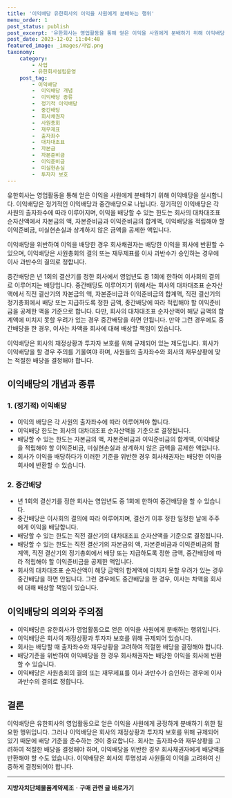 ```yaml
---
title: '이익배당 유한회사의 이익을 사원에게 분배하는 행위'
menu_order: 1
post_status: publish
post_excerpt: '유한회사는 영업활동을 통해 얻은 이익을 사원에게 분배하기 위해 이익배당을 실시합니다. 이익배당은 정기적인 이익배당과 중간배당으로 나뉩니다. 정기적인 이익배당은 각 사원의 출자좌수에 따라 이루어지며, 이익을 배당할 수 있는 한도는 회사의 대차대조표 순자산액에서 자본금의 액, 자본준비금과 이익준비금의 합계액, 이익배당을 적립해야 할 이익준비금, 미실현손실과 상계하지 않은 금액을 공제한 액입니다.'
post_date: 2023-12-02 11:04:48
featured_image: _images/사업.png
taxonomy:
    category:
        - 사업
        - 유한회사설립운영
    post_tag:
        - 이익배당
        -  이익배당 개념
        -  이익배당 종류
        -  정기적 이익배당
        -  중간배당
        -  회사채권자
        -  사원총회
        -  재무제표
        -  출자좌수
        -  대차대조표
        -  자본금
        -  자본준비금
        -  이익준비금
        -  미실현손실
        -  투자자 보호
---
```



유한회사는 영업활동을 통해 얻은 이익을 사원에게 분배하기 위해 이익배당을 실시합니다. 이익배당은 정기적인 이익배당과 중간배당으로 나뉩니다. 정기적인 이익배당은 각 사원의 출자좌수에 따라 이루어지며, 이익을 배당할 수 있는 한도는 회사의 대차대조표 순자산액에서 자본금의 액, 자본준비금과 이익준비금의 합계액, 이익배당을 적립해야 할 이익준비금, 미실현손실과 상계하지 않은 금액을 공제한 액입니다.

이익배당을 위반하여 이익을 배당한 경우 회사채권자는 배당한 이익을 회사에 반환할 수 있으며, 이익배당은 사원총회의 결의 또는 재무제표를 이사 과반수가 승인하는 경우에 이사 과반수의 결의로 정합니다.

중간배당은 년 1회의 결산기를 정한 회사에서 영업년도 중 1회에 한하여 이사회의 결의로 이루어지는 배당입니다. 중간배당도 이루어지기 위해서는 회사의 대차대조표 순자산액에서 직전 결산기의 자본금의 액, 자본준비금과 이익준비금의 합계액, 직전 결산기의 정기총회에서 배당 또는 지급하도록 정한 금액, 중간배당에 따라 적립해야 할 이익준비금을 공제한 액을 기준으로 합니다. 다만, 회사의 대차대조표 순자산액이 해당 금액의 합계액에 미치지 못할 우려가 있는 경우 중간배당을 하면 안됩니다. 만약 그런 경우에도 중간배당을 한 경우, 이사는 차액을 회사에 대해 배상할 책임이 있습니다.

이익배당은 회사의 재정상황과 투자자 보호를 위해 규제되어 있는 제도입니다. 회사가 이익배당을 할 경우 주의를 기울여야 하며, 사원들의 출자좌수와 회사의 재무상황에 맞는 적절한 배당을 결정해야 합니다.

## 이익배당의 개념과 종류
### 1. (정기적) 이익배당
- 이익의 배당은 각 사원의 출자좌수에 따라 이루어져야 합니다.
- 이익배당 한도는 회사의 대차대조표 순자산액을 기준으로 결정됩니다.
- 배당할 수 있는 한도는 자본금의 액, 자본준비금과 이익준비금의 합계액, 이익배당을 적립해야 할 이익준비금, 미실현손실과 상계하지 않은 금액을 공제한 액입니다.
- 회사가 이익을 배당하다가 이러한 기준을 위반한 경우 회사채권자는 배당한 이익을 회사에 반환할 수 있습니다.

### 2. 중간배당
- 년 1회의 결산기를 정한 회사는 영업년도 중 1회에 한하여 중간배당을 할 수 있습니다.
- 중간배당은 이사회의 결의에 따라 이루어지며, 결산기 이후 정한 일정한 날에 주주에게 이익을 배당합니다.
- 배당할 수 있는 한도는 직전 결산기의 대차대조표 순자산액을 기준으로 결정됩니다.
- 배당할 수 있는 한도는 직전 결산기의 자본금의 액, 자본준비금과 이익준비금의 합계액, 직전 결산기의 정기총회에서 배당 또는 지급하도록 정한 금액, 중간배당에 따라 적립해야 할 이익준비금을 공제한 액입니다.
- 회사의 대차대조표 순자산액이 해당 금액의 합계액에 미치지 못할 우려가 있는 경우 중간배당을 하면 안됩니다. 그런 경우에도 중간배당을 한 경우, 이사는 차액을 회사에 대해 배상할 책임이 있습니다.

## 이익배당의 의의와 주의점
- 이익배당은 유한회사가 영업활동으로 얻은 이익을 사원에게 분배하는 행위입니다.
- 이익배당은 회사의 재정상황과 투자자 보호를 위해 규제되어 있습니다.
- 회사는 배당할 때 출자좌수와 재무상황을 고려하여 적절한 배당을 결정해야 합니다.
- 배당기준을 위반하여 이익배당을 한 경우 회사채권자는 배당한 이익을 회사에 반환할 수 있습니다.
- 이익배당은 사원총회의 결의 또는 재무제표를 이사 과반수가 승인하는 경우에 이사 과반수의 결의로 정합니다.

## 결론
이익배당은 유한회사의 영업활동으로 얻은 이익을 사원에게 공정하게 분배하기 위한 필요한 행위입니다. 그러나 이익배당은 회사의 재정상황과 투자자 보호를 위해 규제되어 있기 때문에 배당 기준을 준수하는 것이 중요합니다. 회사는 출자좌수와 재무상황을 고려하여 적절한 배당을 결정해야 하며, 이익배당을 위반한 경우 회사채권자에게 배당액을 반환해야 할 수도 있습니다. 이익배당은 회사의 투명성과 사원들의 이익을 고려하여 신중하게 결정되어야 합니다.
<!-- wp:separator -->
<hr class="wp-block-separator has-alpha-channel-opacity"/>
<!-- /wp:separator -->

<!-- wp:group {"backgroundColor":"base","layout":{"type":"constrained"}} -->
<div class="wp-block-group has-base-background-color has-background"><!-- wp:paragraph {"align":"center","fontSize":"medium"} -->
<p class="has-text-align-center has-large-font-size"><strong>지방자치단체물품계약제조ㆍ구매 관련 글 바로가기</strong></p>
<!-- /wp:paragraph -->


<!-- wp:latest-posts
{"categories":[{"id":7236,"count":19,"description":"","link":"https://uknowlaw.com/category/%ec%a7%80%eb%b0%a9%ec%9e%90%ec%b9%98%eb%8b%a8%ec%b2%b4%eb%ac%bc%ed%92%88%ea%b3%84%ec%95%bd%ec%a0%9c%ec%a1%b0%e3%86%8d%ea%b5%ac%eb%a7%a4/","name":"지방자치단체물품계약제조ㆍ구매","slug":"지방자치단체물품계약제조ㆍ구매","taxonomy":"category","parent":0,"meta":[],"_links":{"self":[{"href":"https://uknowlaw.com/wp-json/wp/v2/categories/7236"}],"collection":[{"href":"https://uknowlaw.com/wp-json/wp/v2/categories"}],"about":[{"href":"https://uknowlaw.com/wp-json/wp/v2/taxonomies/category"}],"wp:post_type":[{"href":"https://uknowlaw.com/wp-json/wp/v2/posts?categories=7236"}],"curies":[{"name":"wp","href":"https://api.w.org/{rel}","templated":true}]}}],"postsToShow":100,"excerptLength":28,"postLayout":"grid","columns":2,"featuredImageAlign":"left","featuredImageSizeSlug":"large","fontSize":"small"} /--></div>
<!-- /wp:group -->